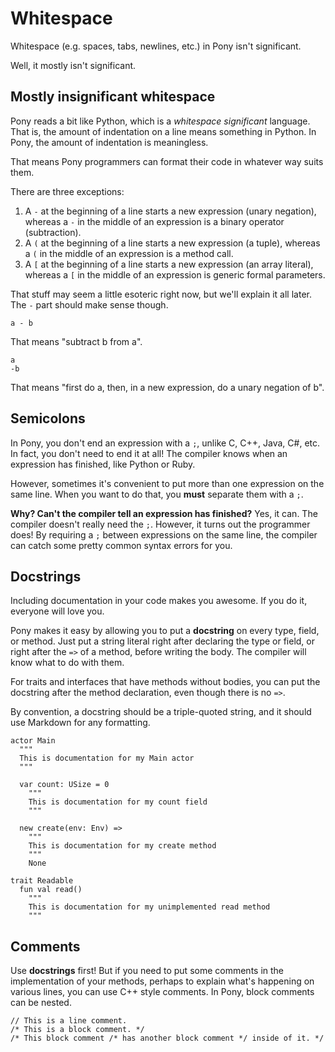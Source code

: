 # Whitespace

Whitespace (e.g. spaces, tabs, newlines, etc.) in Pony isn't significant.

Well, it mostly isn't significant.

## Mostly insignificant whitespace

Pony reads a bit like Python, which is a _whitespace significant_ language. That is, the amount of indentation on a line means something in Python. In Pony, the amount of indentation is meaningless.

That means Pony programmers can format their code in whatever way suits them.

There are three exceptions:

1. A `-` at the beginning of a line starts a new expression (unary negation), whereas a `-` in the middle of an expression is a binary operator (subtraction).
2. A `(` at the beginning of a line starts a new expression (a tuple), whereas a `(` in the middle of an expression is a method call.
3. A `[` at the beginning of a line starts a new expression (an array literal), whereas a `[` in the middle of an expression is generic formal parameters.

That stuff may seem a little esoteric right now, but we'll explain it all later. The `-` part should make sense though.

```pony
a - b
```

That means "subtract b from a".

```pony
a
-b
```

That means "first do a, then, in a new expression, do a unary negation of b".

## Semicolons

In Pony, you don't end an expression with a `;`, unlike C, C++, Java, C#, etc. In fact, you don't need to end it at all! The compiler knows when an expression has finished, like Python or Ruby.

However, sometimes it's convenient to put more than one expression on the same line. When you want to do that, you __must__ separate them with a `;`.

__Why? Can't the compiler tell an expression has finished?__ Yes, it can. The compiler doesn't really need the `;`. However, it turns out the programmer does! By requiring a `;` between expressions on the same line, the compiler can catch some pretty common syntax errors for you.

## Docstrings

Including documentation in your code makes you awesome. If you do it, everyone will love you.

Pony makes it easy by allowing you to put a __docstring__ on every type, field, or method. Just put a string literal right after declaring the type or field, or right after the `=>` of a method, before writing the body. The compiler will know what to do with them.

For traits and interfaces that have methods without bodies, you can put the docstring after the method declaration, even though there is no `=>`.

By convention, a docstring should be a triple-quoted string, and it should use Markdown for any formatting.

```pony
actor Main
  """
  This is documentation for my Main actor
  """

  var count: USize = 0
    """
    This is documentation for my count field
    """

  new create(env: Env) =>
    """
    This is documentation for my create method
    """
    None

trait Readable
  fun val read()
    """
    This is documentation for my unimplemented read method
    """
```

## Comments

Use __docstrings__ first! But if you need to put some comments in the implementation of your methods, perhaps to explain what's happening on various lines, you can use C++ style comments. In Pony, block comments can be nested.

```pony
// This is a line comment.
/* This is a block comment. */
/* This block comment /* has another block comment */ inside of it. */
```
